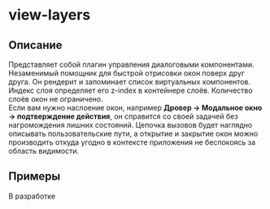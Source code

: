 # view-layers
## Описание

Представляет собой плагин управления диалоговыми компонентами. Незаменимый помощник для быстрой отрисовки окон поверх друг друга. Он рендерит и запоминает список виртуальных компонентов. Индекс слоя определяет его z-index в контейнере слоёв. Количество слоёв окон не ограничено.  
Если вам нужно наслоение окон, например **Дровер -> Модальное окно -> подтверждение действия**, он справится со своей задачей без нагромождения лишних состояний. Цепочка вызовов будет наглядно описывать пользовательские пути, а открытие и закрытие окон можно производить откуда угодно в контексте приложения не беспокоясь за область видимости.  

## Примеры
В разработке  